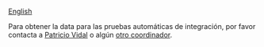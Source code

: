 [English](Data-for-Integration-Tests)

Para obtener la data para las pruebas automáticas de integración, por favor contacta a [Patricio Vidal](http://www.codeplex.com/UserAccount/ContactUser.aspx?ContactUser=PatricioVidal) o algún [otro coordinador](http://www.codeplex.com/GPSYVManejadorDeMapa/People/ProjectPeople.aspx).